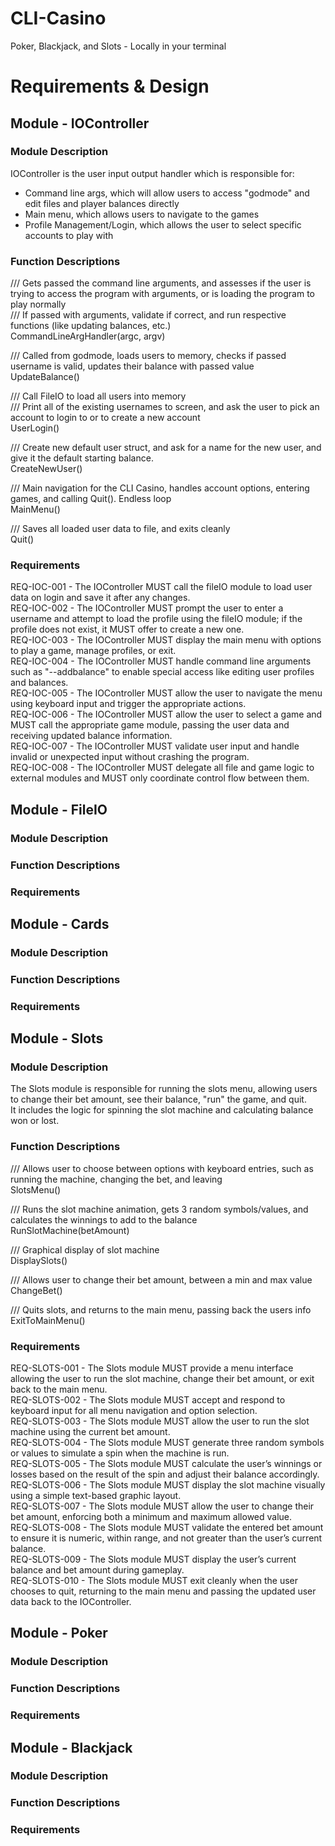 # CLI-Casino
Poker, Blackjack, and Slots - Locally in your terminal

# Requirements & Design
## Module - IOController
### Module Description
IOController is the user input output handler which is responsible for:
- Command line args, which will allow users to access "godmode" and edit files and player balances directly
- Main menu, which allows users to navigate to the games
- Profile Management/Login, which allows the user to select specific accounts to play with
  
### Function Descriptions
/// Gets passed the command line arguments, and assesses if the user is trying to access the program with arguments, or is loading the program to play normally  
/// If passed with arguments, validate if correct, and run respective functions (like updating balances, etc.)  
CommandLineArgHandler(argc, argv)

/// Called from godmode, loads users to memory, checks if passed username is valid, updates their balance with passed value  
UpdateBalance()

/// Call FileIO to load all users into memory  
/// Print all of the existing usernames to screen, and ask the user to pick an account to login to or to create a new account  
UserLogin()

/// Create new default user struct, and ask for a name for the new user, and give it the default starting balance.  
CreateNewUser()

/// Main navigation for the CLI Casino, handles account options, entering games, and calling Quit(). Endless loop  
MainMenu()

/// Saves all loaded user data to file, and exits cleanly  
Quit()


### Requirements
REQ-IOC-001 - The IOController MUST call the fileIO module to load user data on login and save it after any changes.  
REQ-IOC-002 - The IOController MUST prompt the user to enter a username and attempt to load the profile using the fileIO module; if the profile does not exist, it MUST offer to create a new one.  
REQ-IOC-003 - The IOController MUST display the main menu with options to play a game, manage profiles, or exit.  
REQ-IOC-004 - The IOController MUST handle command line arguments such as "--addbalance" to enable special access like editing user profiles and balances.  
REQ-IOC-005 - The IOController MUST allow the user to navigate the menu using keyboard input and trigger the appropriate actions.  
REQ-IOC-006 - The IOController MUST allow the user to select a game and MUST call the appropriate game module, passing the user data and receiving updated balance information.  
REQ-IOC-007 - The IOController MUST validate user input and handle invalid or unexpected input without crashing the program.  
REQ-IOC-008 - The IOController MUST delegate all file and game logic to external modules and MUST only coordinate control flow between them.

## Module - FileIO
### Module Description
### Function Descriptions
### Requirements

## Module - Cards
### Module Description
### Function Descriptions
### Requirements

## Module - Slots
### Module Description
The Slots module is responsible for running the slots menu, allowing users to change their bet amount, see their balance, "run" the game, and quit.  
It includes the logic for spinning the slot machine and calculating balance won or lost.

### Function Descriptions
/// Allows user to choose between options with keyboard entries, such as running the machine, changing the bet, and leaving  
SlotsMenu()

/// Runs the slot machine animation, gets 3 random symbols/values, and calculates the winnings to add to the balance  
RunSlotMachine(betAmount)

/// Graphical display of slot machine  
DisplaySlots()

/// Allows user to change their bet amount, between a min and max value  
ChangeBet()

/// Quits slots, and returns to the main menu, passing back the users info  
ExitToMainMenu()

### Requirements
REQ-SLOTS-001 - The Slots module MUST provide a menu interface allowing the user to run the slot machine, change their bet amount, or exit back to the main menu.  
REQ-SLOTS-002 - The Slots module MUST accept and respond to keyboard input for all menu navigation and option selection.  
REQ-SLOTS-003 - The Slots module MUST allow the user to run the slot machine using the current bet amount.  
REQ-SLOTS-004 - The Slots module MUST generate three random symbols or values to simulate a spin when the machine is run.  
REQ-SLOTS-005 - The Slots module MUST calculate the user’s winnings or losses based on the result of the spin and adjust their balance accordingly.  
REQ-SLOTS-006 - The Slots module MUST display the slot machine visually using a simple text-based graphic layout.  
REQ-SLOTS-007 - The Slots module MUST allow the user to change their bet amount, enforcing both a minimum and maximum allowed value.  
REQ-SLOTS-008 - The Slots module MUST validate the entered bet amount to ensure it is numeric, within range, and not greater than the user’s current balance.  
REQ-SLOTS-009 - The Slots module MUST display the user’s current balance and bet amount during gameplay.  
REQ-SLOTS-010 - The Slots module MUST exit cleanly when the user chooses to quit, returning to the main menu and passing the updated user data back to the IOController.

## Module - Poker
### Module Description
### Function Descriptions
### Requirements

## Module - Blackjack
### Module Description
### Function Descriptions
### Requirements
